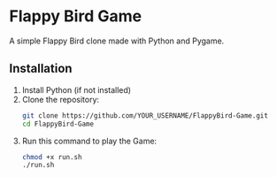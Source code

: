 # Flappy Bird Game

A simple Flappy Bird clone made with Python and Pygame.

## Installation

1. Install Python (if not installed)
2. Clone the repository:
   ```sh
   git clone https://github.com/YOUR_USERNAME/FlappyBird-Game.git
   cd FlappyBird-Game
3. Run this command to play the Game:
   ```sh
   chmod +x run.sh
   ./run.sh
